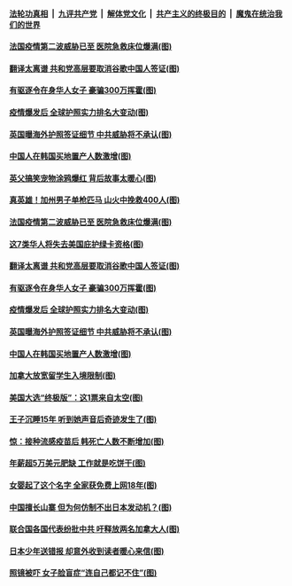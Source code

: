 ####  [法轮功真相](../../../../basic/blob/master/README.md?t=10251831) &nbsp;|&nbsp; [九评共产党](../../../../9ping.md/blob/master/README.md?t=10251831) &nbsp;|&nbsp; [解体党文化](../../../../jtdwh.md/blob/master/README.md?t=10251831)  &nbsp;|&nbsp; [共产主义的终极目的](../../../../gczydzjmd.md/blob/master/README.md?t=10251831) &nbsp;|&nbsp; [魔鬼在统治我们的世界](../../../../mgztzwmdsj.md/blob/master/README.md?t=10251831) 

#### [法国疫情第二波威胁已至 医院急救床位爆满(图)](../pages/p3/950323.md?t=10251831) 

#### [翻译太离谱 共和党高层要取消谷歌中国人签证(图)](../pages/p3/950319.md?t=10251831) 

#### [有驱逐令在身华人女子 豪骗300万挥霍(图)](../pages/p3/950282.md?t=10251831) 

#### [疫情爆发后 全球护照实力排名大变动(图)](../pages/p3/950304.md?t=10251831) 

#### [英国曝海外护照签证细节 中共威胁将不承认(图)](../pages/p3/950215.md?t=10251831) 

#### [中国人在韩国买地置产人数激增(图)](../pages/p3/950212.md?t=10251831) 

#### [英父搞笑宠物涂鸦爆红 背后故事太暖心(图)](../pages/p3/950344.md?t=10251831) 

#### [真英雄！加州男子单枪匹马 山火中挽救400人(图)](../pages/p3/950340.md?t=10251831) 

#### [法国疫情第二波威胁已至 医院急救床位爆满(图)](../pages/p3/950323.md?t=10251831) 

#### [这7类华人将失去美国庇护绿卡资格(图)](../pages/p3/950322.md?t=10251831) 

#### [翻译太离谱 共和党高层要取消谷歌中国人签证(图)](../pages/p3/950319.md?t=10251831) 

#### [有驱逐令在身华人女子 豪骗300万挥霍(图)](../pages/p3/950282.md?t=10251831) 

#### [疫情爆发后 全球护照实力排名大变动(图)](../pages/p3/950304.md?t=10251831) 

#### [英国曝海外护照签证细节 中共威胁将不承认(图)](../pages/p3/950215.md?t=10251831) 

#### [中国人在韩国买地置产人数激增(图)](../pages/p3/950212.md?t=10251831) 

#### [加拿大放宽留学生入境限制(图)](../pages/p3/950213.md?t=10251831) 

#### [美国大选“终极版”：这1票来自太空(图)](../pages/p3/950189.md?t=10251831) 

#### [王子沉睡15年 听到她声音后奇迹发生了(图)](../pages/p3/950176.md?t=10251831) 

#### [惊：接种流感疫苗后 韩死亡人数不断增加(图)](../pages/p3/950160.md?t=10251831) 


#### [年薪超5万美元肥缺 工作就是吃饼干(图)](../pages/p3/950121.md?t=10251831) 

#### [女婴起了这个名字 全家获免费上网18年(图)](../pages/p3/950091.md?t=10251831) 

#### [中国擅长山寨 但为何仿制不出日本发动机？(图)](../pages/p3/950087.md?t=10251831) 

#### [联合国各国代表纷批中共 吁释放两名加拿大人(图)](../pages/p3/950073.md?t=10251831) 

#### [日本少年送错报 却意外收到读者暖心来信(图)](../pages/p3/950004.md?t=10251831) 

#### [照镜被吓 女子脸盲症“连自己都记不住”(图)](../pages/p3/950040.md?t=10251831) 

